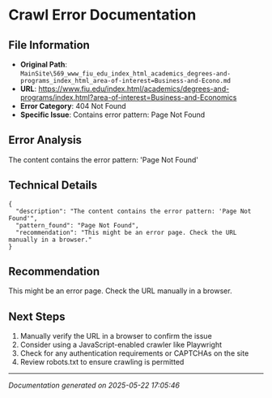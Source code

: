 # Crawl Error Documentation

## File Information
- **Original Path**: `MainSite\569_www_fiu_edu_index_html_academics_degrees-and-programs_index_html_area-of-interest=Business-and-Econo.md`
- **URL**: https://www.fiu.edu/index.html/academics/degrees-and-programs/index.html?area-of-interest=Business-and-Economics
- **Error Category**: 404 Not Found
- **Specific Issue**: Contains error pattern: Page Not Found

## Error Analysis
The content contains the error pattern: 'Page Not Found'

## Technical Details
```
{
  "description": "The content contains the error pattern: 'Page Not Found'",
  "pattern_found": "Page Not Found",
  "recommendation": "This might be an error page. Check the URL manually in a browser."
}
```

## Recommendation
This might be an error page. Check the URL manually in a browser.

## Next Steps
1. Manually verify the URL in a browser to confirm the issue
2. Consider using a JavaScript-enabled crawler like Playwright
3. Check for any authentication requirements or CAPTCHAs on the site
4. Review robots.txt to ensure crawling is permitted

---
*Documentation generated on 2025-05-22 17:05:46*
